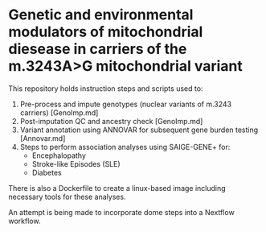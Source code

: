 # Genetic and environmental modulators of mitochondrial diesease in carriers of the m.3243A>G mitochondrial variant

This repository holds instruction steps and scripts used to:

1. Pre-process and impute genotypes (nuclear variants of m.3243 carriers) [GenoImp.md]
2. Post-imputation QC and ancestry check [GenoImp.md]
3. Variant annotation using ANNOVAR for subsequent gene burden testing [Annovar.md]
4. Steps to perform association analyses using SAIGE-GENE+ for:
	* Encephalopathy
	* Stroke-like Episodes (SLE)
	* Diabetes

There is also a Dockerfile to create a linux-based image including necessary tools for these analyses.

An attempt is being made to incorporate dome steps into a Nextflow workflow.


